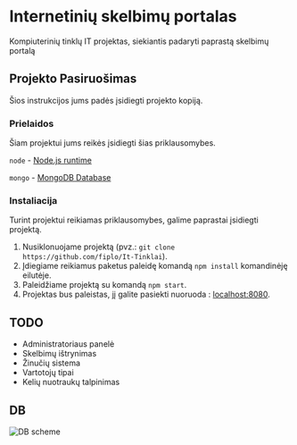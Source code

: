# Internetinių skelbimų portalas

Kompiuterinių tinklų IT projektas, siekiantis padaryti paprastą skelbimų portalą

## Projekto Pasiruošimas 

Šios instrukcijos jums padės įsidiegti projekto kopiją.

### Prielaidos

Šiam projektui jums reikės įsidiegti šias priklausomybes.


`node` - [Node.js runtime](https://github.com/nodejs/node)

`mongo` - [MongoDB Database](https://github.com/mongodb/mongo)

### Instaliacija

Turint projektui reikiamas priklausomybes, galime paprastai įsidiegti projektą.

1. Nusiklonuojame projektą (pvz.: `git clone https://github.com/fiplo/It-Tinklai`).
2. Įdiegiame reikiamus paketus paleidę komandą `npm install` komandinėję eilutėje.
3. Paleidžiame projektą su komandą `npm start`.
4. Projektas bus paleistas, jį galite pasiekti nuoruoda : [localhost:8080](http://localhost:8080).

## TODO

- Administratoriaus panelė
- Skelbimų ištrynimas
- Žinučių sistema
- Vartotojų tipai
- Kelių nuotraukų talpinimas

## DB
![DB scheme](http://www.plantuml.com/plantuml/png/SoWkIImgAStDuLBCp4lEAKr9BItAKSWeAIaejjBNJyyioIXDqalEpzLFoop8oTVtTDCDAChFIiqkIIpMBqeiryzDB2v9BT9toKykrW_rzT5tST8h09dca9gN0gG1)

